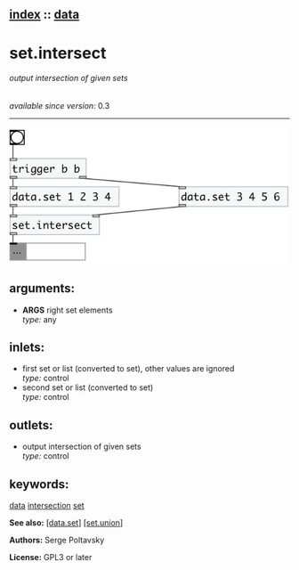 [index](index.html) :: [data](category_data.html)
---

# set.intersect

###### output intersection of given sets

*available since version:* 0.3

---




[![example](../examples/img/set.intersect.jpg)](../examples/pd/set.intersect.pd)



## arguments:

* **ARGS**
right set elements<br>
_type:_ any<br>







## inlets:

* first set or list (converted to set), other values are ignored<br>
_type:_ control
* second set or list (converted to set)<br>
_type:_ control



## outlets:

* output intersection of given sets<br>
_type:_ control



## keywords:

[data](keywords/data.html)
[intersection](keywords/intersection.html)
[set](keywords/set.html)



**See also:**
[\[data.set\]](data.set.html)
[\[set.union\]](set.union.html)




**Authors:** Serge Poltavsky




**License:** GPL3 or later





